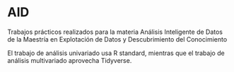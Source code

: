 # AID
Trabajos prácticos realizados para la materia Análisis Inteligente de Datos de la Maestría en Explotación de Datos y Descubrimiento del Conocimiento

El trabajo de análisis univariado usa R standard, mientras que el trabajo de análisis multivariado aprovecha Tidyverse.

